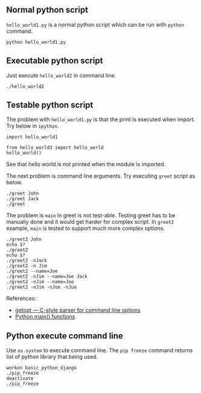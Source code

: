 Normal python script
-----
`hello_world1.py` is a normal python script which can be run with `python` command.

```
python hello_world1.py
```

Executable python script
-----
Just execute `hello_world2` in command line.
```
./hello_world2
```

Testable python script
----
The problem with `hello_world1.py` is that the print is executed when import. Try below in `ipython`.
```
import hello_world1

from hello_world3 import hello_world
hello_world()
```
See that hello world is not printed when the module is imported.

The next problem is command line arguments. Try executing `greet` script as below.
```
./greet John
./greet Jack
./greet
```

The problem is `main` in greet is not test-able. Testing greet has to be manually done and it would get harder for complex script. In `greet2` example, `main` is tested to support much more complex options.

```
./greet2 John
echo $?
./greet2
echo $?
./greet2 -nJack
./greet2 -n Jim
./greet2 --name=Joe
./greet2 -nJim --name=Joe Jack
./greet2 -nJim --name=Joe
./greet2 -nJim -nJoe -nJua
```

References:

* [getopt — C-style parser for command line options](http://docs.python.org/2/library/getopt.html)
* [Python main() functions](http://www.artima.com/weblogs/viewpost.jsp?thread=4829)

Python execute command line
----
Use `os.system` to execute command line. The `pip freeze` command returns list of python library that being used.
```
workon basic_python_django
./pip_freeze
deactivate
./pip_freeze
```

